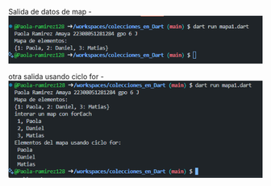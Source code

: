 Salida de datos de map
-![alt text](image-1.png)

otra salida usando ciclo for 
-![alt text](image-2.png)